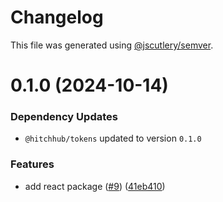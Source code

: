 # Changelog

This file was generated using [@jscutlery/semver](https://github.com/jscutlery/semver).

# 0.1.0 (2024-10-14)

### Dependency Updates

* `@hitchhub/tokens` updated to version `0.1.0`

### Features

* add react package ([#9](https://github.com/hitchhubio/hitchhub/issues/9)) ([41eb410](https://github.com/hitchhubio/hitchhub/commit/41eb4100f418da84f9d7292421e4375f947dea56))
